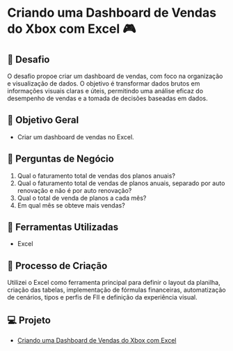 # Criando uma Dashboard de Vendas do Xbox com Excel 🎮

## 🚀 Desafio
O desafio propoe criar um dashboard de vendas, com foco na organização e visualização de dados. 
O objetivo é transformar dados brutos em informações visuais claras e úteis, permitindo uma análise eficaz do desempenho de vendas e a tomada de decisões baseadas em dados.

## 📒 Objetivo Geral
- Criar um dashboard de vendas no Excel.

## 🎯 Perguntas de Negócio

1. Qual o faturamento total de vendas dos planos anuais?
2. Qual o faturamento total de vendas de planos anuais, separado por auto renovação e não é por auto renovação?
3. Qual o total de venda de planos a cada mês?
4. Em qual mês se obteve mais vendas? 


## 🤖 Ferramentas Utilizadas
- Excel

## 🧐 Processo de Criação
Utilizei o Excel como ferramenta principal para definir o layout da planilha, criação das tabelas, implementação de fórmulas financeiras, automatização de cenários, tipos e perfis de FII e definição da experiência visual.


## 💻 Projeto

- [Criando uma Dashboard de Vendas do Xbox com Excel](https://github.com/guimanaira/Repositorio_Dados/blob/main/Bootcamp_Santander-Excel_com_IA/03_Criando_um_Dashboard_de_Vendas_do_Xbox/dashboard_vendas_xbox.xlsx)
